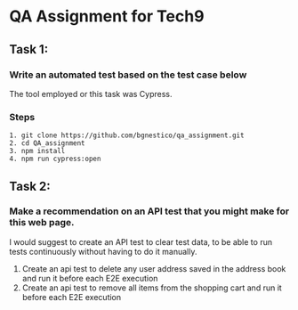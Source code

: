 # QA Assignment for Tech9

## Task 1:
### Write an automated test based on the test case below

The tool employed or this task was Cypress.

### Steps

```shell
1. git clone https://github.com/bgnestico/qa_assignment.git
2. cd QA_assignment
3. npm install
4. npm run cypress:open
```

## Task 2: 
### Make a recommendation on an API test that you might make for this web page.

I would suggest to create an API test to clear test data, to be able to run tests continuously without having to do it manually.

1. Create an api test to delete any user address saved in the address book and run it before each E2E execution
2. Create an api test to remove all items from the shopping cart and run it before each E2E execution
